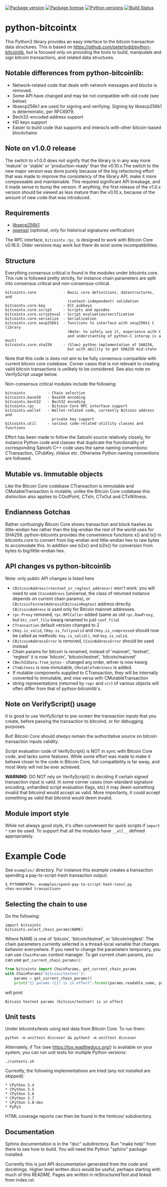 [![Package version](https://img.shields.io/pypi/v/python-bitcointx.svg)](https://pypi.python.org/pypi/python-bitcointx)
[![Package license](https://img.shields.io/pypi/l/python-bitcointx.svg)](https://pypi.python.org/pypi/python-bitcointx)
[![Python versions](https://img.shields.io/pypi/pyversions/python-bitcointx.svg)](https://pypi.python.org/pypi/python-bitcointx)
[![Build Status](https://travis-ci.org/Simplexum/python-bitcointx.svg?branch=master)](https://pypi.python.org/pypi/python-bitcointx)

# python-bitcointx

This Python3 library provides an easy interface to the bitcoin transaction data
structures. This is based on https://github.com/petertodd/python-bitcoinlib,
but is focused only on providing the tools to build, manipulate and sign
bitcoin transactions, and related data structures.

## Notable differences from python-bitcoinlib:

* Network-related code that deals with network messages and blocks is removed.
* Some API have changed and may be not compatible with old code (see below)
* libsecp256k1 are used for signing and verifying.
  Signing by libsecp256k1 is deterministic, per RFC6979.
* Bech32-encoded address support
* HD keys support
* Easier to build code that supports and interacts with other bitcoin-based blockchains

## Note on v1.0.0 release

The switch to v1.0.0 does not signify that the library is in any way more
'mature' or 'stable' or 'production-ready' than the v0.10.x.The switch to the
new major version was done purely because of the big refactoring effort
that was made to improve the consistency of the library API,
make it more composeable and maintainable. This required significant API
breakage, and it made sense to bump the version.
If anything, the first release of the v1.0.x version should be viewed as less
mature than the v0.10.x, because of the amount of new code that was introduced.

## Requirements

- [libsecp256k1](https://github.com/bitcoin-core/secp256k1)
- [openssl](https://github.com/openssl/openssl) (optional, only for historical signatures verification)

The RPC interface, `bitcointx.rpc`, is designed to work with Bitcoin Core v0.16.0.
Older versions may work but there do exist some incompatibilities.


## Structure

Everything consensus critical is found in the modules under bitcointx.core. This
rule is followed pretty strictly, for instance chain parameters are split into
consensus critical and non-consensus-critical.

    bitcointx.core            - Basic core definitions, datastructures, and
                                (context-independent) validation
    bitcointx.core.key        - ECC pubkeys
    bitcointx.core.script     - Scripts and opcodes
    bitcointx.core.scripteval - Script evaluation/verification
    bitcointx.core.serialize  - Serialization
    bitcointx.core.secp256k1  - functions to interface with secp256k1 C library
                                (Note: to safely use it, experience with C
                                and understanting of python-C interop is a must)
    bitcointx.core.sha256     - (Slow) python implementation of SHA256,
                                but with ability to get SHA256 mid-state

Note that this code is does not aim to be fully consensus-compatible with current
bitcoin core codebase. Corner cases that is not relevant to creating valid bitcoin
transactions is unlikely to be considered. See also note on VerifyScript usage below.

Non-consensus critical modules include the following:

    bitcointx          - Chain selection
    bitcointx.base58   - Base58 encoding
    bitcointx.bech32   - Bech32 encoding
    bitcointx.rpc      - Bitcoin Core RPC interface support
    bitcointx.wallet   - Wallet-related code, currently Bitcoin address and
                         private key support
    bitcointx.util     - various code-related utitlity classes and functions

Effort has been made to follow the Satoshi source relatively closely, for
instance Python code and classes that duplicate the functionality of
corresponding Satoshi C++ code uses the same naming conventions: CTransaction,
CPubKey, nValue etc. Otherwise Python naming conventions are followed.

## Mutable vs. Immutable objects

Like the Bitcoin Core codebase CTransaction is immutable and
CMutableTransaction is mutable; unlike the Bitcoin Core codebase this
distinction also applies to COutPoint, CTxIn, CTxOut and CTxWitness.


## Endianness Gotchas

Rather confusingly Bitcoin Core shows transaction and block hashes as
little-endian hex rather than the big-endian the rest of the world uses for
SHA256. python-bitcointx provides the convenience functions x() and lx() in
bitcointx.core to convert from big-endian and little-endian hex to raw bytes to
accomodate this. In addition see b2x() and b2lx() for conversion from bytes to
big/little-endian hex.

## API changes vs python-bitcoinlib

Note: only public API changes is listed here

* `CBitcoinAddress(<testnet_or_regtest_address>)` won't work: you will need to use `CCoinAddress` (universal, the class of returned instance depends on current chain params), or `CBitcoinTestnetAddress`/`CBitcoinRegtest` address directly. `CBitcoinAddress` is used only for Bitcoin mainnet addresses.
* `rpc.Proxy` removed, `rpc.RPCCaller` added (same as old `rpc.RawProxy`, but `btc_conf_file` kwarg renamed to just `conf_file`)
* `CTransaction` default version changed to 2
* `CKey.is_valid`, `CKey.is_fullyvalid` and `CKey.is_compressed` should now be called as methods: `key.is_valid()`, not `key.is_valid`.
* `CBitcoinAddressError` is removed, `CCoinAddressError` should be used instead
* Chain params for bitcoin is renamed, instead of 'mainnet', 'testnet', 'regtest' it is now 'bitcoin', 'bitcoin/testnet', 'bitcoin/mainnet'
* `CBech32Data.from_bytes` - changed arg order, witver is now kwarg
* `CTxWitness` is now immutable, `CMutableTxWitness` is added.
* If mutable components supplied to CTransaction, they will be internally converted to immutable, and vise versa with CMutableTransaction
* string representations (returned by `repr` and `str`) of various objects will often differ from that of python-bitcoinlib's.

## Note on VerifyScript() usage

It is good to use VerifyScript to pre-screen the transaction inputs that
you create, before passing the transaction to bitcoind, or for debugging purposes.

But! Bitcoin Core should _always_ remain the authoritative source on bitcoin
transaction inputs validity.

Script evaluation code of VerifyScript() is NOT in sync with Bitcoin Core code,
and lacks some features. While some effort was made to make it behave closer
to the code in Bitcoin Core, full compatibility is far away, and most likely
will not be ever achieved.

**WARNING**: DO NOT rely on VerifyScript() in deciding if certain signed
transaction input is valid.  In some corner cases (non-standard signature encoding,
unhandled script evaluation flags, etc) it may deem something invalid that bitcoind
would accept as valid.  More importanty, it could accept something as valid
that bitcoind would deem invalid.

## Module import style

While not always good style, it's often convenient for quick scripts if
`import *` can be used. To support that all the modules have `__all__` defined
appropriately.


# Example Code

See `examples/` directory. For instance this example creates a transaction
spending a pay-to-script-hash transaction output:

    $ PYTHONPATH=. examples/spend-pay-to-script-hash-txout.py
    <hex-encoded transaction>


## Selecting the chain to use

Do the following:

    import bitcointx
    bitcointx.select_chain_params(NAME)

Where NAME is one of 'bitcoin', 'bitcoin/testnet', or 'bitcoin/regtest'.
The chain parameters currently selected is a thread-local variable that changes
behavior everywhere. If you need to change the parameters temporary, you can use
`ChainParams` context manager. To get current chain params, you can use
`get_current_chain_params()`:

```python
from bitcointx import ChainParams, get_current_chain_params
with ChainParams('bitcoin/testnet'):
    params = get_current_chain_params()
    print("{} params ({}) is in effect".format(params.readable_name, params.name))
```
will print

```
Bitcoin testnet params (bitcoin/testnet) is in effect
```

## Unit tests

Under bitcointx/tests using test data from Bitcoin Core. To run them:

    python -m unittest discover && python3 -m unittest discover

Alternately, if Tox (see https://tox.readthedocs.org/) is available on your
system, you can run unit tests for multiple Python versions:

    ./runtests.sh

Currently, the following implementations are tried (any not installed are
skipped):

    * CPython 3.4
    * CPython 3.5
    * CPython 3.6
    * CPython 3.7
    * CPython 3.8-dev
    * PyPy3

HTML coverage reports can then be found in the htmlcov/ subdirectory.

## Documentation

Sphinx documentation is in the "doc" subdirectory. Run "make help" from there
to see how to build. You will need the Python "sphinx" package installed.

Currently this is just API documentation generated from the code and
docstrings. Higher level written docs would be useful, perhaps starting with
much of this README. Pages are written in reStructuredText and linked from
index.rst.

